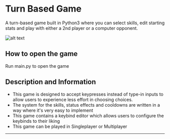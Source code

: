 # Turn Based Game
A turn-based game built in Python3 where you can select skills, edit starting stats and play with either a 2nd player or a computer opponent. 
  
![alt text](https://imgur.com/HMhQ7OP.png)

## How to open the game
Run main.py to open the game

## Description and Information
- This game is designed to accept keypresses instead of type-in inputs to allow users to experience less effort in choosing choices.  
- The system for the skills, status effects and cooldowns are written in a way where it's very easy to implement
- This game contains a keybind editor which allows users to configure the keybinds to their liking
- This game can be played in Singleplayer or Multiplayer    
 ---
